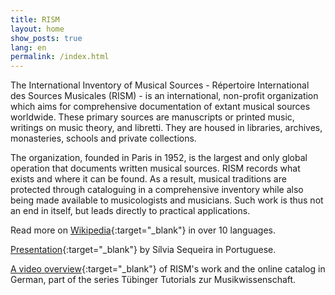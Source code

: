 ```yaml
---
title: RISM
layout: home
show_posts: true
lang: en
permalink: /index.html
---
```


The International Inventory of Musical Sources - Répertoire International des Sources Musicales (RISM) - is an international, non-profit organization which aims for comprehensive documentation of extant musical sources worldwide. These primary sources are manuscripts or printed music, writings on music theory, and libretti. They are housed in libraries, archives, monasteries, schools and private collections.

The organization, founded in Paris in 1952, is the largest and only global operation that documents written musical sources. RISM records what exists and where it can be found. As a result, musical traditions are protected through cataloguing in a comprehensive inventory while also being made available to musicologists and musicians. Such work is thus not an end in itself, but leads directly to practical applications.

Read more on [Wikipedia](https://en.wikipedia.org/wiki/R%C3%A9pertoire_International_des_Sources_Musicales){:target="_blank"} in over 10 languages.

[Presentation](http://www.bnportugal.pt/images/stories/agenda/2017/RISM_apresentacao_BNP2017.pdf){:target="_blank"} by Sílvia Sequeira in Portuguese.

[A video overview](https://youtu.be/K34u716Uwmk){:target="_blank"} of RISM's work and the online catalog in German, part of the series Tübinger Tutorials zur Musikwissenschaft.
